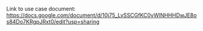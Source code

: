 Link to use case document: https://docs.google.com/document/d/10j75_LvSSCGfKC0yWlNHHHDwJE8os84Do7KRgpJRxt0/edit?usp=sharing
